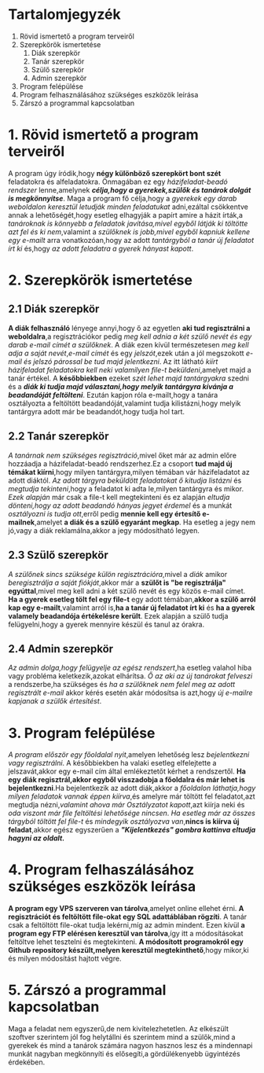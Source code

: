 # Tartalomjegyzék #

1. Rövid ismertető a program terveiről
2. Szerepkörök ismertetése
   1. Diák szerepkör
   2. Tanár szerepkör
   3. Szülő szerepkör
   4. Admin szerepkör
3. Program felépülése
4. Program felhasználásához szükséges eszközök leírása
5. Zárszó a programmal kapcsolatban


# 1. Rövid ismertető a program terveiről #

A program úgy íródik,hogy **négy különböző szerepkört bont szét** feladatokra és alfeladatokra. Önmagában ez egy *házifeladat-beadó rendszer* lenne,amelynek ***célja,hogy a gyerekek,szülők és tanárok dolgát is megkönnyítse***. Maga a program fő célja,hogy a *gyerekek egy darab weboldalon keresztül letudják minden feladatukat* adni,ezáltal csökkentve annak a lehetőségét,hogy esetleg elhagyják a papírt amire a házit írták,a *tanároknak is könnyebb a feladatok javítása,mivel egyből látják ki töltötte azt fel és ki nem*,valamint a *szülőknek is jobb,mivel egyből kapniuk kellene egy e-mailt* arra vonatkozóan,hogy az adott *tantárgyból a tanár új feladatot írt ki* és,hogy *az adott feladatra a gyerek hányast kapott*.

# 2. Szerepkörök ismertetése #

## 2.1 Diák szerepkör ##

**A diák felhasználó** lényege annyi,hogy ő az egyetlen **aki tud regisztrálni a weboldalra**,a regisztrációkor pedig *meg kell adnia a két szülő nevét és egy darab e-mail címét a szülőknek*. A diák ezen kívül természetesen *meg kell adja a saját nevét*,*e-mail címét* és egy *jelszót*,ezek után a jól megszokott *e-mail és jelszó párossal be tud majd jelentkezni*. Az itt látható *kiírt házifeladat feladatokra kell neki valamilyen file-t beküldeni*,amelyet majd a tanár értékel. A **későbbiekben** ezeket *szét lehet majd tantárgyakra* szedni és a ***diák ki tudja majd választani,hogy melyik tantárgyra kívánja a beadandóját feltölteni***. Ezután kapjon róla e-mailt,hogy a tanára osztályozta a feltöltött beadandóját,valamint tudja kilistázni,hogy melyik tantárgyra adott már be beadandót,hogy tudja hol tart.

## 2.2 Tanár szerepkör ##

*A tanárnak nem szükséges regisztráció*,mivel őket már az admin előre hozzáadja a házifeladat-beadó rendszerhez.Ez a csoport **tud majd új témákat kiírni**,hogy milyen tantárgyra,milyen témában vár házifeladatot az adott diáktól. *Az adott tárgyra beküldött feladatokat ő kitudja listázni* és *megtudja tekinteni*,hogy a feladatot ki adta le,milyen tantárgyra és mikor. *Ezek alapján* már csak a file-t kell megtekinteni és ez alapján *eltudja dönteni,hogy az adott beadandó hányas jegyet érdemel* és a munkát *osztályozni is tudja ott*,erről pedig **mennie kell egy értesítő e-mailnek**,amelyet **a diák és a szülő egyaránt megkap**. Ha esetleg a jegy nem jó,vagy a diák reklamálna,akkor a jegy módosítható legyen.

## 2.3 Szülő szerepkör ##

*A szülőnek sincs szüksége külön regisztrációra*,mivel a *diák* amikor *beregisztrálja a saját fiókját*,akkor már a **szülőt is "be regisztrálja" egyúttal**,mivel meg kell adni a két szülő nevét és egy közös e-mail címet. **Ha a gyerek esetleg tölt fel egy file-t** egy adott témában,**akkor a szülő arról kap egy e-mailt**,valamint arról is,**ha a tanár új feladatot írt ki** és **ha a gyerek valamely beadandója értékelésre került**. Ezek alapján a szülő tudja felügyelni,hogy a gyerek mennyire készül és tanul az órakra.

## 2.4 Admin szerepkör ##

*Az admin dolga,hogy felügyelje az egész rendszert*,ha esetleg valahol hiba vagy probléma keletkezik,azokat elhárítsa. *Ő az aki az új tanárokat felveszi* a rendszerbe,ha szükséges és *ha a szülőknek nem felel meg az adott regisztrált e-mail* akkor kérés esetén akár módosítsa is azt,hogy *új e-mailre kapjanak a szülők értesítést*.

# 3. Program felépülése #

*A program először egy főoldalal nyit*,amelyen lehetőség lesz *bejelentkezni vagy regisztrálni*. A későbbiekben ha valaki esetleg elfelejtette a jelszavát,akkor egy e-mail cím által emlékeztetőt kérhet a rendszertől. **Ha egy diák regisztrál,akkor egyből visszadobja a főoldalra és már lehet is bejelentkezni**.Ha bejelentkezik az adott diák,akkor a *főoldalon láthatja,hogy milyen feladatok vannak éppen kiírva*,és amelyre már töltött fel feladatot,azt megtudja nézni,*valamint ahova már Osztályzatot kapott*,azt kiírja neki és *oda viszont már file feltöltési lehetősége nincsen*. *Ha esetleg már az összes tárgyból töltött fel file-t* és *mindegyik osztályozva van*,**nincs is kiírva új feladat**,akkor egész egyszerűen a ***"Kijelentkezés" gombra kattinva eltudja hagyni az oldalt.***

# 4. Program felhaszálásához szükséges eszközök leírása #

**A program egy VPS szerveren van tárolva**,amelyet online ellehet érni. **A regisztrációt és feltöltött file-okat egy SQL adattáblában rögzíti**. A tanár csak a feltöltött file-okat tudja lekérni,míg az admin mindent. Ezen kívül **a program egy FTP elérésen keresztül van tárolva**,így itt a módosításokat feltöltve lehet tesztelni és megtekinteni. **A módosított programokról egy Github repository készült,melyen keresztül megtekinthető**,hogy mikor,ki és milyen módosítást hajtott végre.

# 5. Zárszó a programmal kapcsolatban #

Maga a feladat nem egyszerű,de nem kivitelezhetetlen. Az elkészült szoftver szerintem jól fog helytállni és szerintem mind a szülők,mind a gyerekek és mind a tanárok számára nagyon hasznos lesz és a mindennapi munkát nagyban megkönnyíti és elősegíti,a gördülékenyebb ügyintézés érdekében.
